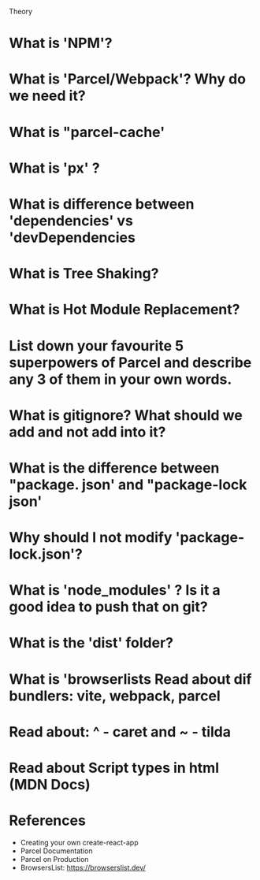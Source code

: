 Theory
# What is 'NPM'?
# What is 'Parcel/Webpack'? Why do we need it?
# What is "parcel-cache'
# What is 'px' ?
# What is difference between 'dependencies' vs 'devDependencies
# What is Tree Shaking?
# What is Hot Module Replacement?
# List down your favourite 5 superpowers of Parcel and describe any 3 of them in your own words.
# What is gitignore? What should we add and not add into it?
# What is the difference between "package. json' and "package-lock json'
# Why should I not modify 'package-lock.json'?
# What is 'node_modules' ? Is it a good idea to push that on git?
# What is the 'dist' folder?
# What is 'browserlists Read about dif bundlers: vite, webpack, parcel
# Read about: ^ - caret and ~ - tilda
# Read about Script types in html (MDN Docs)

# References
- Creating your own create-react-app
- Parcel Documentation
- Parcel on Production
- BrowsersList: https://browserslist.dev/